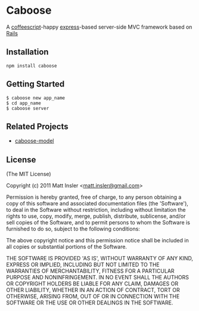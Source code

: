 # Caboose

  A [coffeescript](http://coffeescript.org)-happy [express](http://expressjs.com/)-based server-side MVC framework based on [Rails](http://rubyonrails.org/)

## Installation

    npm install caboose

## Getting Started

    $ caboose new app_name
    $ cd app_name
    $ caboose server

## Related Projects

* [caboose-model](https://github.com/mattinsler/caboose/tree/master/caboose-model)

## License 

(The MIT License)

Copyright (c) 2011 Matt Insler &lt;matt.insler@gmail.com&gt;

Permission is hereby granted, free of charge, to any person obtaining
a copy of this software and associated documentation files (the
'Software'), to deal in the Software without restriction, including
without limitation the rights to use, copy, modify, merge, publish,
distribute, sublicense, and/or sell copies of the Software, and to
permit persons to whom the Software is furnished to do so, subject to
the following conditions:

The above copyright notice and this permission notice shall be
included in all copies or substantial portions of the Software.

THE SOFTWARE IS PROVIDED 'AS IS', WITHOUT WARRANTY OF ANY KIND,
EXPRESS OR IMPLIED, INCLUDING BUT NOT LIMITED TO THE WARRANTIES OF
MERCHANTABILITY, FITNESS FOR A PARTICULAR PURPOSE AND NONINFRINGEMENT.
IN NO EVENT SHALL THE AUTHORS OR COPYRIGHT HOLDERS BE LIABLE FOR ANY
CLAIM, DAMAGES OR OTHER LIABILITY, WHETHER IN AN ACTION OF CONTRACT,
TORT OR OTHERWISE, ARISING FROM, OUT OF OR IN CONNECTION WITH THE
SOFTWARE OR THE USE OR OTHER DEALINGS IN THE SOFTWARE.
